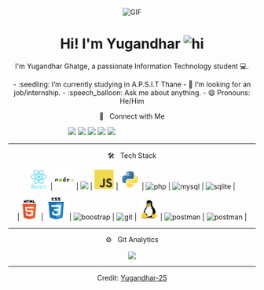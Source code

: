 <p align="center">
<img alt="GIF" src="https://github.com/Yugandhar-25/Gif/blob/main/python-2.gif?raw=true" height="280" />
 
<h1 align="center"> Hi! I'm Yugandhar <img src="https://user-images.githubusercontent.com/1303154/88677602-1635ba80-d120-11ea-84d8-d263ba5fc3c0.gif" width="28px" alt="hi"></h1>

<p align="center">I'm Yugandhar Ghatge, a passionate Information Technology student 💻.

<!-- TODO: Add last video link -->
<p align="center">
- :seedling: I’m currently studying in A.P.S.I.T Thane
- 🤔 I’m looking for an job/internship.
- :speech_balloon: Ask me about anything.
- 😄 Pronouns: He/Him

 <p align="center">
🤝 &nbsp; Connect with Me

 &nbsp; &nbsp; &nbsp;&nbsp;&nbsp;&nbsp;&nbsp;&nbsp;&nbsp;&nbsp;&nbsp;&nbsp;&nbsp;&nbsp;&nbsp;&nbsp;&nbsp;&nbsp;&nbsp;&nbsp;&nbsp;&nbsp;&nbsp;&nbsp;&nbsp;&nbsp;&nbsp;&nbsp;&nbsp;[<img src="https://img.shields.io/badge/linkedin-%230077B5.svg?&style=for-the-badge&logo=linkedin&logoColor=white" />](https://www.linkedin.com/in/yugandhar-ghatge-30911919b/)
[<img src="https://img.shields.io/badge/twitter-%231DA1F2.svg?&style=for-the-badge&logo=twitter&logoColor=white" />](https://twitter.com/GhatgeYugandhar)
[<img src="https://img.shields.io/badge/instagram-%231DA1F2.svg?&style=for-the-badge&logo=instagram&logoColor=red" />](https://www.instagram.com/yugandhar_ghatge/)
[<img src="https://img.shields.io/badge/stackoverflow-%231DA1F2.svg?&style=for-the-badge&logo=stackoverflow&logoColor=orange" />](https://stackoverflow.com/users/14360283/yugandhar-ghatge)  [<img src="https://img.shields.io/badge/gmail-%231DA1F2.svg?&style=for-the-badge&logo=gmail&logoColor=red" />](mailto:yugandharghatge25@gmail.com)    

           
<p align="center">
<hr>
<p align="center">
 🛠 &nbsp; Tech Stack

<p align="center"><img src="https://raw.githubusercontent.com/devicons/devicon/master/icons/react/react-original-wordmark.svg" width=40> | <img src="https://raw.githubusercontent.com/devicons/devicon/master/icons/nodejs/nodejs-original-wordmark.svg" width="40"> | <img src="https://www.vectorlogo.zone/logos/java/java-vertical.svg" width="40"> | <img src="https://raw.githubusercontent.com/devicons/devicon/master/icons/javascript/javascript-original.svg" width="40"> | <img src="https://raw.githubusercontent.com/devicons/devicon/master/icons/python/python-original.svg" alt="python" width="40">  | <img src="https://www.vectorlogo.zone/logos/php/php-ar21.svg" alt="php" width="40">  | <img src="https://www.vectorlogo.zone/logos/mysql/mysql-ar21.svg" alt="mysql" width="40"> | <img src="https://www.vectorlogo.zone/logos/sqlite/sqlite-icon.svg" alt="sqlite" width="40"> | 

 <p align="center">
|<img src="https://raw.githubusercontent.com/devicons/devicon/master/icons/html5/html5-original-wordmark.svg" alt="html5" width="40"> | <img src="https://raw.githubusercontent.com/devicons/devicon/master/icons/css3/css3-original-wordmark.svg" alt="css3" width="45" height="45"/> | <img src="https://www.vectorlogo.zone/logos/getbootstrap/getbootstrap-icon.svg" alt="boostrap" width="40"> | <img src="https://www.vectorlogo.zone/logos/git-scm/git-scm-icon.svg" alt="git" width="40"> | <img src="https://raw.githubusercontent.com/devicons/devicon/master/icons/linux/linux-original.svg" alt="linux" width="40"> | <img src="https://www.vectorlogo.zone/logos/getpostman/getpostman-icon.svg" alt="postman" width="40"> | <img src="https://www.vectorlogo.zone/logos/visualstudio_code/visualstudio_code-icon.svg" alt="postman" width="40"> |

<hr>
<center>
⚙️ &nbsp; Git Analytics
 
<p><img align="center" src="https://github-readme-stats.vercel.app/api?username=Yugandhar-25&theme=dark&show_icons=true" /></p>   <p/>

------
Credit: [Yugandhar-25](https://github.com/Yugandhar-25)
</center>

